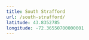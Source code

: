 ```yaml
---
title: South Strafford
url: /south-strafford/
latitude: 43.8352785
longitude: -72.36550700000001
---
```

